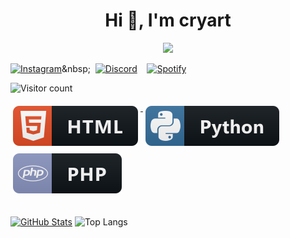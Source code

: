 <h1 align="center">Hi 👋, I'm cryart</h1>

<p align="center">
 <img src="https://discord.c99.nl/widget/theme-2/1116267335154683955.png"/>
</h2>
</p>

[![Instagram](https://img.shields.io/badge/__cosmin00-%23E4405F.svg?style=for-the-badge&logo=Instagram&logoColor=white)](https://instagram.com/__cosmin00?)&nbsp;&nbsp;
[![Discord](https://img.shields.io/badge/cryart1337-%231DA1F2.svg?style=for-the-badge&logo=Discord&logoColor=white)](https://discord.com/users/1116267335154683955)&nbsp;&nbsp;&nbsp;
[![Spotify](https://img.shields.io/badge/Csmn__-%231DA1F2.svg?style=for-the-badge&logo=Spotify&logoColor=white)](https://open.spotify.com/user/5bcknf0u6og6rxf0cj93qmutk?si=5W-KKJr_TsuXBImr-E22cQ)&nbsp;&nbsp;

![Visitor count](https://visitor-badge.laobi.icu/badge?page_id=gaming552.cryart)

<a href="#">
<img src="https://raw.githubusercontent.com/MikeCodesDotNET/ColoredBadges/master/svg/dev/languages/html.svg" alt="html" style="vertical-align: top; max-width: 100%; margin:6px 4px;"> <img src="https://raw.githubusercontent.com/MikeCodesDotNET/ColoredBadges/master/svg/dev/languages/python.svg" alt="python" style="vertical-align: top; max-width: 100%; margin:6px 4px;"> <img src="https://raw.githubusercontent.com/MikeCodesDotNET/ColoredBadges/master/svg/dev/languages/php.svg" alt="php" style="vertical-align: top; max-width: 100%; margin:6px 4px;">
</a>
<br/>
<br/>

[![GitHub Stats](https://github-readme-stats.vercel.app/api?username=gaming552&show_icons=true)](https://github.com/gaming552)
![Top Langs](https://github-readme-stats.vercel.app/api/top-langs/?username=gaming552&show_icons=true)
<br/>
<br/>
